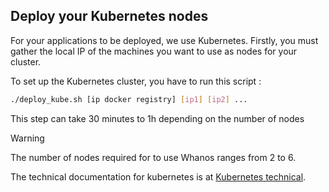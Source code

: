 ## Deploy your Kubernetes nodes

For your applications to be deployed, we use Kubernetes.
Firstly, you must gather the local IP of the machines you want to use as nodes for your cluster.

To set up the Kubernetes cluster, you have to run this script :
```bash
./deploy_kube.sh [ip docker registry] [ip1] [ip2] ...
```
This step can take 30 minutes to 1h depending on the number of nodes

> [!warning]
> The number of nodes required for to use Whanos ranges from 2 to 6.

The technical documentation for kubernetes is at [Kubernetes technical](Kubernetes%20technical.md).
